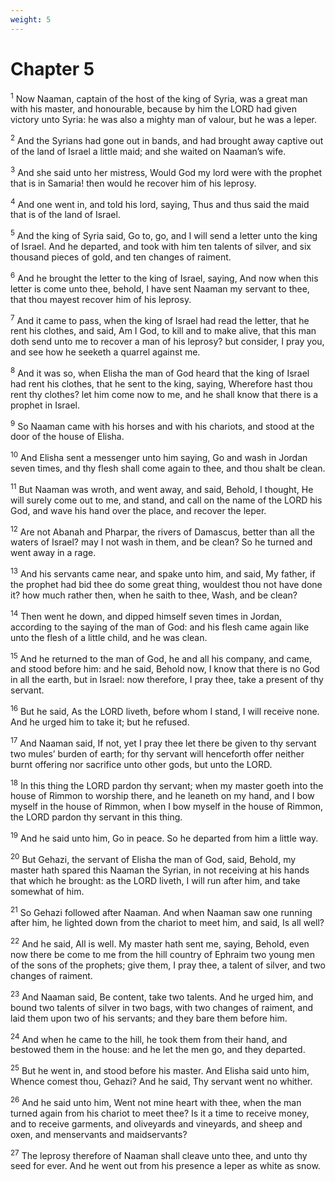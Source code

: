 ```yaml
---
weight: 5
---
```


# Chapter 5

<sup>1</sup> Now Naaman, captain of the host of the king of Syria, was a great man with his master, and honourable, because by him the LORD had given victory unto Syria: he was also a mighty man of valour, but he was a leper. 

<sup>2</sup> And the Syrians had gone out in bands, and had brought away captive out of the land of Israel a little maid; and she waited on Naaman’s wife. 

<sup>3</sup> And she said unto her mistress, Would God my lord were with the prophet that is in Samaria! then would he recover him of his leprosy. 

<sup>4</sup> And one went in, and told his lord, saying, Thus and thus said the maid that is of the land of Israel. 

<sup>5</sup> And the king of Syria said, Go to, go, and I will send a letter unto the king of Israel. And he departed, and took with him ten talents of silver, and six thousand pieces of gold, and ten changes of raiment. 

<sup>6</sup> And he brought the letter to the king of Israel, saying, And now when this letter is come unto thee, behold, I have sent Naaman my servant to thee, that thou mayest recover him of his leprosy. 

<sup>7</sup> And it came to pass, when the king of Israel had read the letter, that he rent his clothes, and said, Am I God, to kill and to make alive, that this man doth send unto me to recover a man of his leprosy? but consider, I pray you, and see how he seeketh a quarrel against me. 

<sup>8</sup> And it was so, when Elisha the man of God heard that the king of Israel had rent his clothes, that he sent to the king, saying, Wherefore hast thou rent thy clothes? let him come now to me, and he shall know that there is a prophet in Israel. 

<sup>9</sup> So Naaman came with his horses and with his chariots, and stood at the door of the house of Elisha. 

<sup>10</sup> And Elisha sent a messenger unto him saying, Go and wash in Jordan seven times, and thy flesh shall come again to thee, and thou shalt be clean. 

<sup>11</sup> But Naaman was wroth, and went away, and said, Behold, I thought, He will surely come out to me, and stand, and call on the name of the LORD his God, and wave his hand over the place, and recover the leper. 

<sup>12</sup> Are not Abanah and Pharpar, the rivers of Damascus, better than all the waters of Israel? may I not wash in them, and be clean? So he turned and went away in a rage. 

<sup>13</sup> And his servants came near, and spake unto him, and said, My father, if the prophet had bid thee do some great thing, wouldest thou not have done it? how much rather then, when he saith to thee, Wash, and be clean? 

<sup>14</sup> Then went he down, and dipped himself seven times in Jordan, according to the saying of the man of God: and his flesh came again like unto the flesh of a little child, and he was clean. 

<sup>15</sup> And he returned to the man of God, he and all his company, and came, and stood before him: and he said, Behold now, I know that there is no God in all the earth, but in Israel: now therefore, I pray thee, take a present of thy servant. 

<sup>16</sup> But he said, As the LORD liveth, before whom I stand, I will receive none. And he urged him to take it; but he refused. 

<sup>17</sup> And Naaman said, If not, yet I pray thee let there be given to thy servant two mules’ burden of earth; for thy servant will henceforth offer neither burnt offering nor sacrifice unto other gods, but unto the LORD. 

<sup>18</sup> In this thing the LORD pardon thy servant; when my master goeth into the house of Rimmon to worship there, and he leaneth on my hand, and I bow myself in the house of Rimmon, when I bow myself in the house of Rimmon, the LORD pardon thy servant in this thing. 

<sup>19</sup> And he said unto him, Go in peace. So he departed from him a little way. 

<sup>20</sup> But Gehazi, the servant of Elisha the man of God, said, Behold, my master hath spared this Naaman the Syrian, in not receiving at his hands that which he brought: as the LORD liveth, I will run after him, and take somewhat of him. 

<sup>21</sup> So Gehazi followed after Naaman. And when Naaman saw one running after him, he lighted down from the chariot to meet him, and said, Is all well? 

<sup>22</sup> And he said, All is well. My master hath sent me, saying, Behold, even now there be come to me from the hill country of Ephraim two young men of the sons of the prophets; give them, I pray thee, a talent of silver, and two changes of raiment. 

<sup>23</sup> And Naaman said, Be content, take two talents. And he urged him, and bound two talents of silver in two bags, with two changes of raiment, and laid them upon two of his servants; and they bare them before him. 

<sup>24</sup> And when he came to the hill, he took them from their hand, and bestowed them in the house: and he let the men go, and they departed. 

<sup>25</sup> But he went in, and stood before his master. And Elisha said unto him, Whence comest thou, Gehazi? And he said, Thy servant went no whither. 

<sup>26</sup> And he said unto him, Went not mine heart with thee, when the man turned again from his chariot to meet thee? Is it a time to receive money, and to receive garments, and oliveyards and vineyards, and sheep and oxen, and menservants and maidservants? 

<sup>27</sup> The leprosy therefore of Naaman shall cleave unto thee, and unto thy seed for ever. And he went out from his presence a leper as white as snow. 


